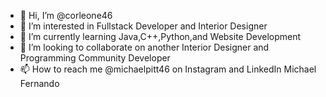 - 👋 Hi, I’m @corleone46
- 👀 I’m interested in Fullstack Developer and Interior Designer
- 🌱 I’m currently learning Java,C++,Python,and Website Development
- 💞️ I’m looking to collaborate on another Interior Designer and Programming Community Developer
- 📫 How to reach me @michaelpitt46 on Instagram and LinkedIn Michael Fernando

<!---
corleone46/corleone46 is a ✨ special ✨ repository because its `README.md` (this file) appears on your GitHub profile.
You can click the Preview link to take a look at your changes.
--->
